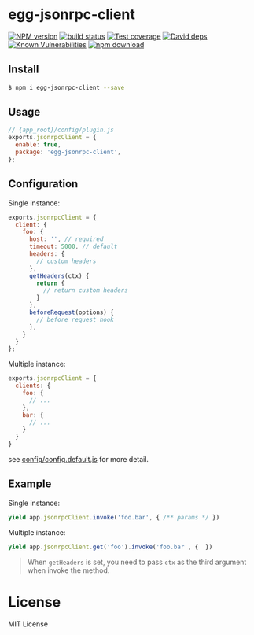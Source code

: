 # egg-jsonrpc-client

[![NPM version][npm-image]][npm-url]
[![build status][travis-image]][travis-url]
[![Test coverage][codecov-image]][codecov-url]
[![David deps][david-image]][david-url]
[![Known Vulnerabilities][snyk-image]][snyk-url]
[![npm download][download-image]][download-url]

[npm-image]: https://img.shields.io/npm/v/egg-jsonrpc-client.svg?style=flat-square
[npm-url]: https://npmjs.org/package/egg-jsonrpc-client
[travis-image]: https://img.shields.io/travis/eggjs/egg-jsonrpc-client.svg?style=flat-square
[travis-url]: https://travis-ci.org/eggjs/egg-jsonrpc-client
[codecov-image]: https://img.shields.io/codecov/c/github/eggjs/egg-jsonrpc-client.svg?style=flat-square
[codecov-url]: https://codecov.io/github/eggjs/egg-jsonrpc-client?branch=master
[david-image]: https://img.shields.io/david/eggjs/egg-jsonrpc-client.svg?style=flat-square
[david-url]: https://david-dm.org/eggjs/egg-jsonrpc-client
[snyk-image]: https://snyk.io/test/npm/egg-jsonrpc-client/badge.svg?style=flat-square
[snyk-url]: https://snyk.io/test/npm/egg-jsonrpc-client
[download-image]: https://img.shields.io/npm/dm/egg-jsonrpc-client.svg?style=flat-square
[download-url]: https://npmjs.org/package/egg-jsonrpc-client

<!--
Description here.
-->

## Install

```bash
$ npm i egg-jsonrpc-client --save
```

## Usage

```js
// {app_root}/config/plugin.js
exports.jsonrpcClient = {
  enable: true,
  package: 'egg-jsonrpc-client',
};
```

## Configuration

Single instance:

```js
exports.jsonrpcClient = {
  client: {
    foo: {
      host: '', // required
      timeout: 5000, // default
      headers: {
        // custom headers
      },
      getHeaders(ctx) {
        return {
          // return custom headers
        }
      },
      beforeRequest(options) {
        // before request hook
      },
    }
  }
};
```

Multiple instance:

```js
exports.jsonrpcClient = {
  clients: {
    foo: {
      // ...
    },
    bar: {
      // ...
    }
  }
}
```

see [config/config.default.js](config/config.default.js) for more detail.

## Example

Single instance:

```js
yield app.jsonrpcClient.invoke('foo.bar', { /** params */ })
```

Multiple instance:

```js
yield app.jsonrpcClient.get('foo').invoke('foo.bar', {  })
```

> When `getHeaders` is set, you need to pass `ctx` as the third argument when invoke the method.

# License

MIT License

